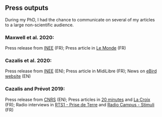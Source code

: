 ## Press outputs

During my PhD, I had the chance to communicate on several of my articles to a large non-scientific audience. 

### Maxwell et al. 2020: 
Press release from [INEE](https://inee.cnrs.fr/fr/cnrsinfo/les-gouvernements-mondiaux-nont-pas-tenu-leurs-engagements-proteger-la-nature) (FR); Press article in [Le Monde](https://www.lemonde.fr/planete/article/2020/10/09/comment-proteger-30-voire-50-de-la-planete_6055388_3244.html) (FR)

### Cazalis et al. 2020:
Press release from [INEE](https://www.eurekalert.org/pub_releases/2020-09/cffa-chs090920.php) (EN); Press article in MidiLibre (FR); News on [eBird website](https://ebird.org/news/conservation-value-of-protected-areas-measured-with-ebird-data) (EN)

### Cazalis and Prévot 2019:
Press release from [CNRS](http://www.cnrs.fr/sites/default/files/press_info/2019-04/CP_ParcNaturel_ENG_VF_0.pdf) (EN); Press articles in [20 minutes](https://www.20minutes.fr/planete/2503579-20190425-environnement-plus-ecolo-quand-habite-pres-parc-naturel-france) and [La Croix](https://www.la-croix.com/Sciences-et-ethique/Environnement/Francais-vivant-pres-dun-parc-naturel-sont-ecolos-2019-04-25-1201017756?from_univers=lacroix) (FR); Radio interviews in [RTS1 - Prise de Terre](https://www.rts.ch/play/radio/prise-de-terre/audio/parc-naturel-et-conscience-ecologique?id=10743295) and [Radio Campus - Stimuli](https://www.mixcloud.com/guillaumebagnolini/de-leffet-des-parcs-naturels-sur-nos-comportements/) (FR)
